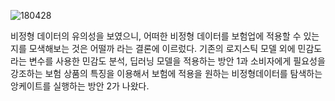 ![180428](https://user-images.githubusercontent.com/32063022/41095475-768a500a-6a8c-11e8-8dfa-adab09c50daa.jpg)

비정형 데이터의 유의성을 보였으니, 어떠한 비정형 데이터를 보험업에 적용할 수 있는지를 모색해보는 것은 어떨까 라는 결론에 이르렀다.
기존의 로지스틱 모델 외에 민감도라는 변수를 사용한 민감도 분석, 딥러닝 모델을 적용하는 방안 1과 
소비자에게 필요성을 강조하는 보험 상품의 특징을 이용해서 보험에 적용을 원하는 비정형데이터를 탐색하는 앙케이트를 실행하는 방안 2가 나왔다.
